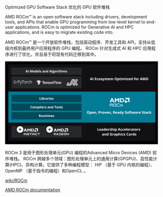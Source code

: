 Optimized GPU Software Stack
优化的 GPU 软件堆栈

AMD ROCm™ is an open software stack including drivers, development tools, and APIs that enable GPU programming from low-level kernel to end-user applications. ROCm is optimized for Generative AI and HPC applications, and is easy to migrate existing code into.

AMD ROCm™ 是一个开放软件堆栈，包括驱动程序、开发工具和 API，支持从低级内核到最终用户应用程序的 GPU 编程。 ROCm 针对生成式 AI 和 HPC 应用程序进行了优化，并且易于将现有代码迁移到其中。

![alt text](image.png)

ROCm 3 是用于图形处理单元(GPU) 编程的Advanced Micro Devices (AMD) 软件堆栈。 ROCm 跨越多个领域：图形处理单元上的通用计算(GPGPU)、高性能计算(HPC)、异构计算。它提供了多种编程模型： HIP （基于 GPU 内核的编程）、 OpenMP （基于指令的编程）和OpenCL 。


[wiki/ROCm](https://en.wikipedia.org/wiki/ROCm)

[AMD ROCm documentation](https://rocm.docs.amd.com/en/latest/)